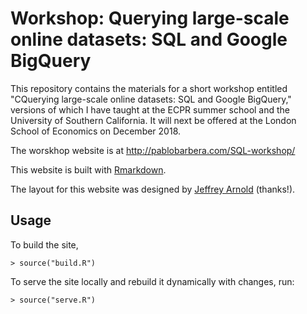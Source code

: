 # Workshop: Querying large-scale online datasets: SQL and Google BigQuery

This repository contains the materials for a short workshop entitled "CQuerying large-scale online datasets: SQL and Google BigQuery," versions of which I have taught at the ECPR summer school and the University of Southern California. It will next be offered at the London School of Economics on December 2018.

The worskhop website is at http://pablobarbera.com/SQL-workshop/

This website is built with [Rmarkdown](http://rmarkdown.rstudio.com/rmarkdown_websites.html#overview).

The layout for this website was designed by [Jeffrey Arnold](http://www.jrnold.me/) (thanks!).

## Usage

To build the site,
```rconsole
> source("build.R")
```

To serve the site locally and rebuild it dynamically with changes, run:
```rconsole
> source("serve.R")
```
